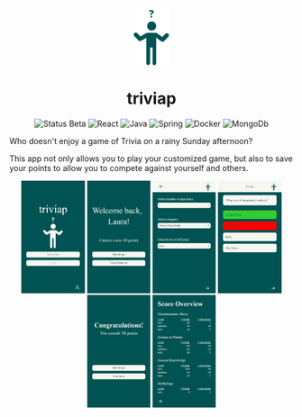 <p align=center>
  <img alt="Logo" src="screenshots/greenMan.png" height="100"/>
</p>


<h1 align=center>
triviap
</h1>

<p align=center>
  <img alt="Status Beta" src="https://img.shields.io/badge/Status-Beta-green.svg?style=flat"/>
<img alt="React" src="https://img.shields.io/badge/-React-blue?logo=react&style=flat"/>  
<img alt="Java" src="https://img.shields.io/badge/-Java-brown?logo=java&style=flat"/> 
<img alt="Spring" src="https://img.shields.io/badge/-Spring-lightgrey?logo=spring&style=flat"/>  
<img alt="Docker" src="https://img.shields.io/badge/-Docker-grey?logo=docker&style=flat"/>  
<img alt="MongoDb" src="https://img.shields.io/badge/-MongoDb-green?logo=mongodb&style=flat"/>
</p>

Who doesn't enjoy a game of Trivia on a rainy Sunday afternoon?

This app not only allows you to play your customized game, but also to save your points to allow you to compete against yourself and others.


<p align=center>
  <img alt="Login" src="screenshots/Screenshot_Login.PNG" height="200"/>
  <img alt="Welcome" src="screenshots/Screenshot_Welcome.png" height="200"/>
  <img alt="Selector" src="screenshots/Screenshot_Selector.png" height="200"/>
  <img alt="Game" src="screenshots/Screenshot_Game.png" height="200"/>
  <img alt="Congratulations" src="screenshots/Screenshot_Congratulations.png" height="200"/>
  <img alt="ScoreOverview" src="screenshots/Screenshot_ScoreOverview.png" height="200"/>
</p>